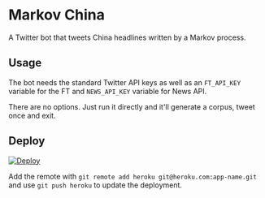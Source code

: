 # Markov China

A Twitter bot that tweets China headlines written by a Markov process.

## Usage

The bot needs the standard Twitter API keys as well as an `FT_API_KEY` variable for the FT and `NEWS_API_KEY` variable for News API.

There are no options. Just run it directly and it'll generate a corpus, tweet once and exit.

## Deploy

[![Deploy](https://www.herokucdn.com/deploy/button.svg)](https://heroku.com/deploy?template=https://github.com/fionn/markov-china)

Add the remote with `git remote add heroku git@heroku.com:app-name.git` and use `git push heroku` to update the deployment.
